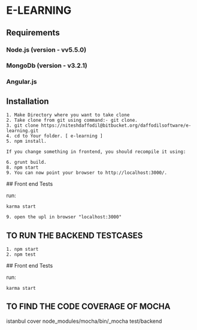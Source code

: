 
# E-LEARNING



## Requirements   
### Node.js (version - vv5.5.0)
### MongoDb (version - v3.2.1)
### Angular.js 

## Installation

    1. Make Directory where you want to take clone
    2. Take clone from git using command:- git clone.
    3. git clone https://niteshdaffodil@bitbucket.org/daffodilsoftware/e-learning.git
    4. cd to Your folder. [ e-learning ]
    5. npm install.

    If you change something in frontend, you should recompile it using:
    
    6. grunt build.
    8. npm start
    9. You can now point your browser to http://localhost:3000/.

## Front end Tests

 run:

    karma start   

    9. open the upl in browser "localhost:3000"

## TO RUN THE BACKEND TESTCASES

    1. npm start
    2. npm test

## Front end Tests

 run:

    karma start     

## TO FIND THE CODE COVERAGE OF MOCHA

  istanbul cover node_modules/mocha/bin/_mocha test/backend
